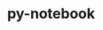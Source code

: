 ---
title: "py-notebook"
layout: cache
categories: [package, v0.23.0]
meta: {"versions": ["6.4.12", "6.5.4"], "compilers": ["gcc@=11.4.0", "gcc@=9.4.0", "oneapi@=2024.2.1"], "oss": ["ubuntu20.04", "ubuntu22.04"], "platforms": ["linux"], "targets": ["neoverse_v1", "neoverse_v2", "ppc64le", "x86_64_v3"], "stacks": ["e4s", "e4s-neoverse-v2", "e4s-neoverse_v1", "e4s-oneapi", "e4s-power", "root"], "num_specs": 14, "num_specs_by_stack": {"root": 14, "e4s-power": 3, "e4s-neoverse_v1": 3, "e4s-neoverse-v2": 1, "e4s": 3, "e4s-oneapi": 4}}
spec_details: [{"hash": "6lm6wtthwjhj7g3etndjbbstpfqxnjxm", "compiler": "gcc@=9.4.0", "versions": ["6.5.4"], "os": "ubuntu20.04", "platform": "linux", "target": "ppc64le", "variants": ["build_system=python_pip"], "stacks": ["root", "e4s-power"], "size": "-", "tarball": "https://binaries.spack.io/v0.23.0/build_cache/linux-ubuntu20.04-ppc64le/gcc-9.4.0/py-notebook-6.5.4/linux-ubuntu20.04-ppc64le-gcc-9.4.0-py-notebook-6.5.4-6lm6wtthwjhj7g3etndjbbstpfqxnjxm.spack"}, {"hash": "oq5ymkjw4u3aawqa5gw4qiw5csupgxhb", "compiler": "gcc@=9.4.0", "versions": ["6.4.12"], "os": "ubuntu20.04", "platform": "linux", "target": "ppc64le", "variants": ["build_system=python_pip"], "stacks": ["root", "e4s-power"], "size": "-", "tarball": "https://binaries.spack.io/v0.23.0/build_cache/linux-ubuntu20.04-ppc64le/gcc-9.4.0/py-notebook-6.4.12/linux-ubuntu20.04-ppc64le-gcc-9.4.0-py-notebook-6.4.12-oq5ymkjw4u3aawqa5gw4qiw5csupgxhb.spack"}, {"hash": "6l2ec3bjvde7oyxtsni2zz7h36uz6pgb", "compiler": "gcc@=9.4.0", "versions": ["6.5.4"], "os": "ubuntu20.04", "platform": "linux", "target": "ppc64le", "variants": ["build_system=python_pip"], "stacks": ["root", "e4s-power"], "size": "-", "tarball": "https://binaries.spack.io/v0.23.0/build_cache/linux-ubuntu20.04-ppc64le/gcc-9.4.0/py-notebook-6.5.4/linux-ubuntu20.04-ppc64le-gcc-9.4.0-py-notebook-6.5.4-6l2ec3bjvde7oyxtsni2zz7h36uz6pgb.spack"}, {"hash": "c2cocc2dzfd7tu7hxkbzihn3fdcb5utv", "compiler": "gcc@=11.4.0", "versions": ["6.5.4"], "os": "ubuntu22.04", "platform": "linux", "target": "neoverse_v1", "variants": ["build_system=python_pip"], "stacks": ["root", "e4s-neoverse_v1"], "size": "-", "tarball": "https://binaries.spack.io/v0.23.0/build_cache/linux-ubuntu22.04-neoverse_v1/gcc-11.4.0/py-notebook-6.5.4/linux-ubuntu22.04-neoverse_v1-gcc-11.4.0-py-notebook-6.5.4-c2cocc2dzfd7tu7hxkbzihn3fdcb5utv.spack"}, {"hash": "alrb5gq6e7mzej5vgqjsq7hqpjevthf3", "compiler": "gcc@=11.4.0", "versions": ["6.5.4"], "os": "ubuntu22.04", "platform": "linux", "target": "neoverse_v1", "variants": ["build_system=python_pip"], "stacks": ["root", "e4s-neoverse_v1"], "size": "-", "tarball": "https://binaries.spack.io/v0.23.0/build_cache/linux-ubuntu22.04-neoverse_v1/gcc-11.4.0/py-notebook-6.5.4/linux-ubuntu22.04-neoverse_v1-gcc-11.4.0-py-notebook-6.5.4-alrb5gq6e7mzej5vgqjsq7hqpjevthf3.spack"}, {"hash": "6a52e75lu4bmgbrjwtkcoextcbpbmnc4", "compiler": "gcc@=11.4.0", "versions": ["6.5.4"], "os": "ubuntu22.04", "platform": "linux", "target": "neoverse_v1", "variants": ["build_system=python_pip"], "stacks": ["root", "e4s-neoverse_v1"], "size": "-", "tarball": "https://binaries.spack.io/v0.23.0/build_cache/linux-ubuntu22.04-neoverse_v1/gcc-11.4.0/py-notebook-6.5.4/linux-ubuntu22.04-neoverse_v1-gcc-11.4.0-py-notebook-6.5.4-6a52e75lu4bmgbrjwtkcoextcbpbmnc4.spack"}, {"hash": "pqv6cissqpvclwemkrldbqpzrshiqlm6", "compiler": "gcc@=11.4.0", "versions": ["6.5.4"], "os": "ubuntu22.04", "platform": "linux", "target": "neoverse_v2", "variants": ["build_system=python_pip"], "stacks": ["e4s-neoverse-v2", "root"], "size": "-", "tarball": "https://binaries.spack.io/v0.23.0/build_cache/linux-ubuntu22.04-neoverse_v2/gcc-11.4.0/py-notebook-6.5.4/linux-ubuntu22.04-neoverse_v2-gcc-11.4.0-py-notebook-6.5.4-pqv6cissqpvclwemkrldbqpzrshiqlm6.spack"}, {"hash": "2cvsofpqsjsln5ayf33s7dvx6tieaf2k", "compiler": "gcc@=11.4.0", "versions": ["6.5.4"], "os": "ubuntu22.04", "platform": "linux", "target": "x86_64_v3", "variants": ["build_system=python_pip"], "stacks": ["e4s", "root"], "size": "-", "tarball": "https://binaries.spack.io/v0.23.0/build_cache/linux-ubuntu22.04-x86_64_v3/gcc-11.4.0/py-notebook-6.5.4/linux-ubuntu22.04-x86_64_v3-gcc-11.4.0-py-notebook-6.5.4-2cvsofpqsjsln5ayf33s7dvx6tieaf2k.spack"}, {"hash": "votldx2lvv77yjo7kqp7yrajjnc3oqbe", "compiler": "gcc@=11.4.0", "versions": ["6.5.4"], "os": "ubuntu22.04", "platform": "linux", "target": "x86_64_v3", "variants": ["build_system=python_pip"], "stacks": ["e4s", "root"], "size": "-", "tarball": "https://binaries.spack.io/v0.23.0/build_cache/linux-ubuntu22.04-x86_64_v3/gcc-11.4.0/py-notebook-6.5.4/linux-ubuntu22.04-x86_64_v3-gcc-11.4.0-py-notebook-6.5.4-votldx2lvv77yjo7kqp7yrajjnc3oqbe.spack"}, {"hash": "csdaxl3p7qhhnhaubjqwp5ebbvak23hl", "compiler": "gcc@=11.4.0", "versions": ["6.5.4"], "os": "ubuntu22.04", "platform": "linux", "target": "x86_64_v3", "variants": ["build_system=python_pip"], "stacks": ["e4s", "root"], "size": "-", "tarball": "https://binaries.spack.io/v0.23.0/build_cache/linux-ubuntu22.04-x86_64_v3/gcc-11.4.0/py-notebook-6.5.4/linux-ubuntu22.04-x86_64_v3-gcc-11.4.0-py-notebook-6.5.4-csdaxl3p7qhhnhaubjqwp5ebbvak23hl.spack"}, {"hash": "dlnnhf6m4whdu23v74jud7se5t3gm5hn", "compiler": "oneapi@=2024.2.1", "versions": ["6.5.4"], "os": "ubuntu22.04", "platform": "linux", "target": "x86_64_v3", "variants": ["build_system=python_pip"], "stacks": ["e4s-oneapi", "root"], "size": "-", "tarball": "https://binaries.spack.io/v0.23.0/build_cache/linux-ubuntu22.04-x86_64_v3/oneapi-2024.2.1/py-notebook-6.5.4/linux-ubuntu22.04-x86_64_v3-oneapi-2024.2.1-py-notebook-6.5.4-dlnnhf6m4whdu23v74jud7se5t3gm5hn.spack"}, {"hash": "nhpicemg3lraq6lf5kuiucvw7cyx7ggk", "compiler": "oneapi@=2024.2.1", "versions": ["6.4.12"], "os": "ubuntu22.04", "platform": "linux", "target": "x86_64_v3", "variants": ["build_system=python_pip"], "stacks": ["e4s-oneapi", "root"], "size": "-", "tarball": "https://binaries.spack.io/v0.23.0/build_cache/linux-ubuntu22.04-x86_64_v3/oneapi-2024.2.1/py-notebook-6.4.12/linux-ubuntu22.04-x86_64_v3-oneapi-2024.2.1-py-notebook-6.4.12-nhpicemg3lraq6lf5kuiucvw7cyx7ggk.spack"}, {"hash": "7v42glqsljzfgcocfz6qqqrc2msax5lk", "compiler": "oneapi@=2024.2.1", "versions": ["6.5.4"], "os": "ubuntu22.04", "platform": "linux", "target": "x86_64_v3", "variants": ["build_system=python_pip"], "stacks": ["e4s-oneapi", "root"], "size": "-", "tarball": "https://binaries.spack.io/v0.23.0/build_cache/linux-ubuntu22.04-x86_64_v3/oneapi-2024.2.1/py-notebook-6.5.4/linux-ubuntu22.04-x86_64_v3-oneapi-2024.2.1-py-notebook-6.5.4-7v42glqsljzfgcocfz6qqqrc2msax5lk.spack"}, {"hash": "eigz3u3l5kvunpixzrj3mdbsxptc7nv6", "compiler": "oneapi@=2024.2.1", "versions": ["6.5.4"], "os": "ubuntu22.04", "platform": "linux", "target": "x86_64_v3", "variants": ["build_system=python_pip"], "stacks": ["e4s-oneapi", "root"], "size": "-", "tarball": "https://binaries.spack.io/v0.23.0/build_cache/linux-ubuntu22.04-x86_64_v3/oneapi-2024.2.1/py-notebook-6.5.4/linux-ubuntu22.04-x86_64_v3-oneapi-2024.2.1-py-notebook-6.5.4-eigz3u3l5kvunpixzrj3mdbsxptc7nv6.spack"}]
---